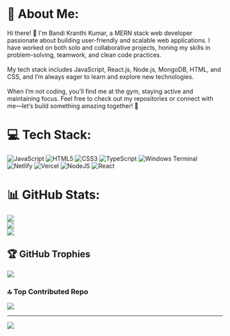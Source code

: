 # 💫 About Me:
Hi there! 👋 I'm Bandi Kranthi Kumar, a MERN stack web developer passionate about building user-friendly and scalable web applications. I have worked on both solo and collaborative projects, honing my skills in problem-solving, teamwork, and clean code practices.<br><br>My tech stack includes JavaScript, React.js, Node.js, MongoDB, HTML, and CSS, and I’m always eager to learn and explore new technologies.<br><br>When I’m not coding, you’ll find me at the gym, staying active and maintaining focus. Feel free to check out my repositories or connect with me—let’s build something amazing together! 🚀


# 💻 Tech Stack:
![JavaScript](https://img.shields.io/badge/javascript-%23323330.svg?style=for-the-badge&logo=javascript&logoColor=%23F7DF1E) ![HTML5](https://img.shields.io/badge/html5-%23E34F26.svg?style=for-the-badge&logo=html5&logoColor=white) ![CSS3](https://img.shields.io/badge/css3-%231572B6.svg?style=for-the-badge&logo=css3&logoColor=white) ![TypeScript](https://img.shields.io/badge/typescript-%23007ACC.svg?style=for-the-badge&logo=typescript&logoColor=white) ![Windows Terminal](https://img.shields.io/badge/Windows%20Terminal-%234D4D4D.svg?style=for-the-badge&logo=windows-terminal&logoColor=white) ![Netlify](https://img.shields.io/badge/netlify-%23000000.svg?style=for-the-badge&logo=netlify&logoColor=#00C7B7) ![Vercel](https://img.shields.io/badge/vercel-%23000000.svg?style=for-the-badge&logo=vercel&logoColor=white) ![NodeJS](https://img.shields.io/badge/node.js-6DA55F?style=for-the-badge&logo=node.js&logoColor=white) ![React](https://img.shields.io/badge/react-%2320232a.svg?style=for-the-badge&logo=react&logoColor=%2361DAFB)
# 📊 GitHub Stats:
![](https://github-readme-stats.vercel.app/api?username=kranthibandikumar&theme=dark&hide_border=false&include_all_commits=true&count_private=true)<br/>
![](https://github-readme-streak-stats.herokuapp.com/?user=kranthibandikumar&theme=dark&hide_border=false)<br/>
![](https://github-readme-stats.vercel.app/api/top-langs/?username=kranthibandikumar&theme=dark&hide_border=false&include_all_commits=true&count_private=true&layout=compact)

## 🏆 GitHub Trophies
![](https://github-profile-trophy.vercel.app/?username=kranthibandikumar&theme=radical&no-frame=false&no-bg=false&margin-w=4)

### 🔝 Top Contributed Repo
![](https://github-contributor-stats.vercel.app/api?username=kranthibandikumar&limit=5&theme=dark&combine_all_yearly_contributions=true)

---
[![](https://visitcount.itsvg.in/api?id=kranthibandikumar&icon=0&color=0)](https://visitcount.itsvg.in)

<!-- Proudly created with GPRM ( https://gprm.itsvg.in ) -->
